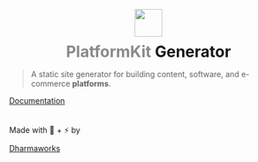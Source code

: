 <div align="center">
    <img width="50" height="50"  src="https://www.platformkit.com/logos/icon-color.png"/>
    <h1 style="margin-bottom:15px;margin-top:10px; border:none;"><span style="opacity:0.5;">PlatformKit</span> Generator</h1>
</div>

> A static site generator for building content, software, and e-commerce **platforms**.

<div class="links">
    <a href="https://platformkit.com/docs">Documentation</a>                    
</div>

<div class="links" style="margin-top:35px;">
<span style="margin-bottom:10px;display:block;">Made with 💖 + ⚡ by</span>
    <a href="https://dharmaworks.com" style="background:none;">Dharmaworks</a>
</div>